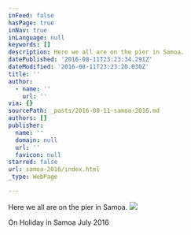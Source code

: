 ```yaml
---
inFeed: false
hasPage: true
inNav: true
inLanguage: null
keywords: []
description: Here we all are on the pier in Samoa.
datePublished: '2016-08-11T23:23:34.291Z'
dateModified: '2016-08-11T23:23:20.030Z'
title: ''
author:
  - name: ''
    url: ''
via: {}
sourcePath: _posts/2016-08-11-samoa-2016.md
authors: []
publisher:
  name: ''
  domain: null
  url: ''
  favicon: null
starred: false
url: samoa-2016/index.html
_type: WebPage

---
```

Here we all are on the pier in Samoa.
![](https://the-grid-user-content.s3-us-west-2.amazonaws.com/fff61fed-1531-4f7d-bff3-30a48035df5e.jpg)

On Holiday in Samoa July 2016